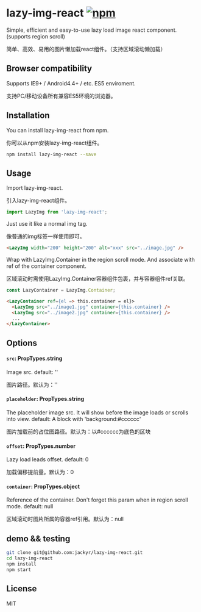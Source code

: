 # lazy-img-react [![npm](https://img.shields.io/npm/v/lazy-img-react.svg?style=flat-square)](https://www.npmjs.com/package/lazy-img-react)
Simple, efficient and easy-to-use lazy load image react component. (supports region scroll)

简单、高效、易用的图片懒加载react组件。（支持区域滚动懒加载）

## Browser compatibility
Supports IE9+ / Android4.4+ / etc. ES5 enviroment.

支持PC/移动设备所有兼容ES5环境的浏览器。

## Installation
You can install lazy-img-react from npm.

你可以从npm安装lazy-img-react组件。

```sh
npm install lazy-img-react --save
```

## Usage
Import lazy-img-react.

引入lazy-img-react组件。

```js
import LazyImg from 'lazy-img-react';
```

Just use it like a normal img tag.

像普通的img标签一样使用即可。

```html 
<LazyImg width="200" height="200" alt="xxx" src="../image.jpg" />
```

Wrap with LazyImg.Container in the region scroll mode. And associate with ref of the container component.

区域滚动时需使用LazyImg.Container容器组件包裹，并与容器组件ref关联。

```js
const LazyContainer = LazyImg.Container;
```
```html 
<LazyContainer ref={el => this.container = el}>
  <LazyImg src="../image1.jpg" container={this.container} />
  <LazyImg src="../image2.jpg" container={this.container} />
  ...
</LazyContainer>
```

## Options
#### `src`: PropTypes.string
Image src. default: ''

图片路径。默认为：''

#### `placeholder`: PropTypes.string
The placeholder image src. It will show before the image loads or scrolls into view. default: A block with 'background:#cccccc'

图片加载前的占位图路径。默认为：以#cccccc为底色的区块

#### `offset`: PropTypes.number
Lazy load leads offset. default: 0

加载偏移提前量。默认为：0

#### `container`: PropTypes.object
Reference of the container. Don't forget this param when in region scroll mode. default: null

区域滚动时图片所属的容器ref引用。默认为：null


## demo && testing
```sh
git clone git@github.com:jackyr/lazy-img-react.git
cd lazy-img-react
npm install
npm start
```

## License
MIT